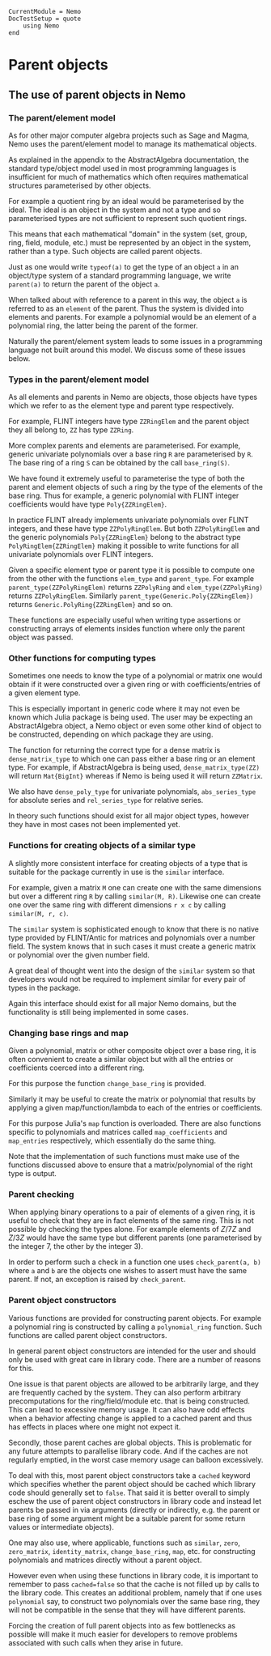 ```@meta
CurrentModule = Nemo
DocTestSetup = quote
    using Nemo
end
```

# Parent objects

## The use of parent objects in Nemo

### The parent/element model

As for other major computer algebra projects such as Sage and Magma, Nemo uses
the parent/element model to manage its mathematical objects.

As explained in the appendix to the AbstractAlgebra documentation, the standard
type/object model used in most programming languages is insufficient for much
of mathematics which often requires mathematical structures parameterised by
other objects.

For example a quotient ring by an ideal would be parameterised by the ideal.
The ideal is an object in the system and not a type and so parameterised types
are not sufficient to represent such quotient rings.

This means that each mathematical "domain" in the system (set, group, ring,
field, module, etc.) must be represented by an object in the system, rather
than a type. Such objects are called parent objects.

Just as one would write `typeof(a)` to get the type of an object `a` in an
object/type system of a standard programming language, we write `parent(a)`
to return the parent of the object `a`.

When talked about with reference to a parent in this way, the object `a` is
referred to as an `element` of the parent. Thus the system is divided into
elements and parents. For example a polynomial would be an element of a
polynomial ring, the latter being the parent of the former.

Naturally the parent/element system leads to some issues in a programming
language not built around this model. We discuss some of these issues below.

### Types in the parent/element model

As all elements and parents in Nemo are objects, those objects have types
which we refer to as the element type and parent type respectively.

For example, FLINT integers have type `ZZRingElem` and the parent object they all
belong to, `ZZ` has type `ZZRing`.

More complex parents and elements are parameterised. For example, generic
univariate polynomials over a base ring `R` are parameterised by `R`. The
base ring of a ring `S` can be obtained by the call `base_ring(S)`.

We have found it extremely useful to parameterise the type of both the parent
and element objects of such a ring by the type of the elements of the base
ring. Thus for example, a generic polynomial with FLINT integer coefficients
would have type `Poly{ZZRingElem}`.

In practice FLINT already implements univariate polynomials over FLINT
integers, and these have type `ZZPolyRingElem`. But both `ZZPolyRingElem` and the
generic polynomials `Poly{ZZRingElem}` belong to the abstract type `PolyRingElem{ZZRingElem}`
making it possible to write functions for all univariate polynomials over
FLINT integers.

Given a specific element type or parent type it is possible to compute one
from the other with the functions `elem_type` and `parent_type`. For example
`parent_type(ZZPolyRingElem)` returns `ZZPolyRing` and `elem_type(ZZPolyRing)`
returns `ZZPolyRingElem`. Similarly `parent_type(Generic.Poly{ZZRingElem})` returns
`Generic.PolyRing{ZZRingElem}` and so on.

These functions are especially useful when writing type assertions or
constructing arrays of elements insides function where only the parent object
was passed.

### Other functions for computing types

Sometimes one needs to know the type of a polynomial or matrix one would
obtain if it were constructed over a given ring or with coefficients/entries
of a given element type.

This is especially important in generic code where it may not even be known
which Julia package is being used. The user may be expecting an
AbstractAlgebra object, a Nemo object or even some other kind of object to be
constructed, depending on which package they are using.

The function for returning the correct type for a dense matrix is
`dense_matrix_type` to which one can pass either a base ring or an element
type. For example, if AbstractAlgebra is being used, `dense_matrix_type(ZZ)`
will return `Mat{BigInt}` whereas if Nemo is being used it will return
`ZZMatrix`.

We also have `dense_poly_type` for univariate polynomials, `abs_series_type`
for absolute series and `rel_series_type` for relative series.

In theory such functions should exist for all major object types, however they
have in most cases not been implemented yet.

### Functions for creating objects of a similar type

A slightly more consistent interface for creating objects of a type that is
suitable for the package currently in use is the `similar` interface.

For example, given a matrix `M` one can create one with the same dimensions
but over a different ring `R` by calling `similar(M, R)`. Likewise one can
create one over the same ring with different dimensions `r x c` by calling
`similar(M, r, c)`.

The `similar` system is sophisticated enough to know that there is no native
type provided by FLINT/Antic for matrices and polynomials over a number field.
The system knows that in such cases it must create a generic matrix or
polynomial over the given number field.

A great deal of thought went into the design of the `similar` system so that
developers would not be required to implement similar for every pair of types
in the package.

Again this interface should exist for all major Nemo domains, but the
functionality is still being implemented in some cases.

### Changing base rings and map

Given a polynomial, matrix or other composite object over a base ring, it is
often convenient to create a similar object but with all the entries or
coefficients coerced into a different ring.

For this purpose the function `change_base_ring` is provided.

Similarly it may be useful to create the matrix or polynomial that results by
applying a given map/function/lambda to each of the entries or coefficients.

For this purpose Julia's `map` function is overloaded. There are also functions
specific to polynomials and matrices called `map_coefficients` and
`map_entries` respectively, which essentially do the same thing.

Note that the implementation of such functions must make use of the functions
discussed above to ensure that a matrix/polynomial of the right type is output.

### Parent checking

When applying binary operations to a pair of elements of a given ring, it is
useful to check that they are in fact elements of the same ring. This is not
possible by checking the types alone. For example elements of $Z/7Z$ and
$Z/3Z$ would have the same type but different parents (one parameterised by
the integer 7, the other by the integer 3).

In order to perform such a check in a function one uses `check_parent(a, b)`
where `a` and `b` are the objects one wishes to assert must have the same
parent. If not, an exception is raised by `check_parent`.

### Parent object constructors

Various functions are provided for constructing parent objects. For example
a polynomial ring is constructed by calling a `polynomial_ring` function.
Such functions are called parent object constructors.

In general parent object constructors are intended for the user and should only
be used with great care in library code. There are a number of reasons for this.

One issue is that parent objects are allowed to be arbitrarily large, and
they are frequently cached by the system. They can also perform arbitrary
precomputations for the ring/field/module etc. that is being constructed.
This can lead to excessive memory usage. It can also have odd effects when
a behavior affecting change is applied to a cached parent and thus has
effects in places where one might not expect it. 

Secondly, those parent caches are global objects. This is problematic for
any future attempts to parallelise library code. And if the caches are not
regularly emptied, in the worst case memory usage can balloon excessively.

To deal with this, most parent object constructors take a `cached` keyword
which specifies whether the parent object should be cached which library code
should generally set to `false`. That said it is better overall to simply
eschew the use of parent object constructors in library code and instead let
parents be passed in via arguments (directly or indirectly, e.g. the parent
or base ring of some argument might be a suitable parent for some return values
or intermediate objects).

One may also use, where applicable, functions such as `similar`, `zero`,
`zero_matrix`, `identity_matrix`, `change_base_ring`, `map`, etc. for
constructing polynomials and matrices directly without a parent object.

However even when using these functions in library code, it is important to
remember to pass `cached=false` so that the cache is not filled up by calls
to the library code. This creates an additional problem, namely that if one
uses `polynomial` say, to construct two polynomials over the same base ring,
they will not be compatible in the sense that they will have different parents.

Forcing the creation of full parent objects into as few bottlenecks as
possible will make it much easier for developers to remove problems associated
with such calls when they arise in future.
